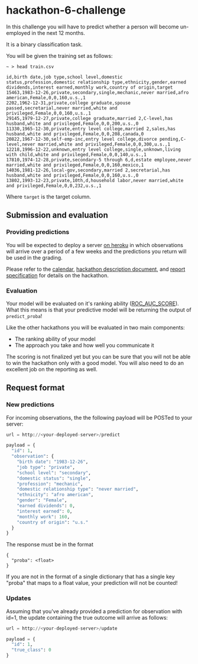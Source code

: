 # hackathon-6-challenge

In this challenge you will have to predict whether a person will become un-employed in the next 12 months.

It is a binary classification task.

You will be given the training set as follows:

```
~ > head train.csv

id,birth date,job type,school level,domestic status,profession,domestic relationship type,ethnicity,gender,earned dividends,interest earned,monthly work,country of origin,target
15463,1983-12-26,private,secondary,single,mechanic,never married,afro american,Female,0,0,160,u.s.,1
2202,1962-12-31,private,college graduate,spouse passed,secretarial,never married,white and privileged,Female,0,0,160,u.s.,1
29145,1979-12-27,private,college graduate,married 2,C-level,has husband,white and privileged,Female,0,0,200,u.s.,0
11330,1965-12-30,private,entry level college,married 2,sales,has husband,white and privileged,Female,0,0,208,canada,0
20822,1967-12-30,self-emp-inc,entry level college,divorce pending,C-level,never married,white and privileged,Female,0,0,300,u.s.,1
12218,1996-12-22,unknown,entry level college,single,unknown,living with child,white and privileged,Female,0,0,140,u.s.,1
17810,1974-12-28,private,secondary-5 through 6,d,estate employee,never married,white and privileged,Female,0,0,160,mexico,1
14036,1981-12-26,local-gov,secondary,married 2,secretarial,has husband,white and privileged,Female,0,0,160,u.s.,0
13802,1993-12-23,private,10th,d,household labor,never married,white and privileged,Female,0,0,232,u.s.,1
```

Where `target` is the target column.

## Submission and evaluation

### Providing predictions

You will be expected to deploy a server [on heroku](https://github.com/LDSSA/heroku-model-deploy) in which observations will
arrive over a period of a few weeks and the predictions you return will be used in the grading.

Please refer to the [calendar](https://calendar.google.com/calendar/b/2?cid=bGlzYm9uZGF0YXNjaWVuY2Uub3JnX2pjaWYwZnJyMzk3YXBoZzB0cGhuN2w2N2FnQGdyb3VwLmNhbGVuZGFyLmdvb2dsZS5jb20), [hackathon description document](https://docs.google.com/document/d/1AqZ8JPzkaBkEeeESJHhkyVrw9sr2DYg_tldfJLutVeY/edit?usp=sharing), and [report specification](https://docs.google.com/document/d/1mmbOgLub_UaP_dckjwuhwz8ExurDpJaTz_D6woBEfE8/edit?usp=sharing) for details on the hackathon.

### Evaluation

Your model will be evaluated on it's ranking ability ([ROC_AUC_SCORE](http://scikit-learn.org/stable/modules/generated/sklearn.metrics.roc_auc_score.html)). What this means
is that your predictive model will be returning the output of `predict_proba`!

Like the other hackathons you will be evaluated in two main components:

- The ranking ability of your model
- The approach you take and how well you communicate it

The scoring is not finalized yet but you can be sure that you will not be able to win the hackathon only with a good model.
You will also need to do an excellent job on the reporting as well.

## Request format

### New predictions

For incoming observations, the the following payload will be POSTed to your server:


```py
url = http://<your-deployed-server>/predict

payload = {
  "id": 1,
  "observation": {
    "birth date": "1983-12-26",
    "job type": "private",
    "school level": "secondary",
    "domestic status": "single",
    "profession": "mechanic",
    "domestic relationship type": "never married",
    "ethnicity": "afro american",
    "gender": "Female",
    "earned dividends": 0,
    "interest earned": 0,
    "monthly work": 160,
    "country of origin": "u.s."
  }
} 
```

The response must be in the format

```
{
  "proba": <float>
}
```

If you are not in the format of a single dictionary that has a single key "proba" that maps to a float value, your
prediction will not be counted!

### Updates

Assuming that you've already provided a prediction for observation with id=1, the update containing the true outcome
will arrive as follows:

```py
url = http://<your-deployed-server>/update

payload = {
  "id": 1,
  "true_class": 0
}
```
